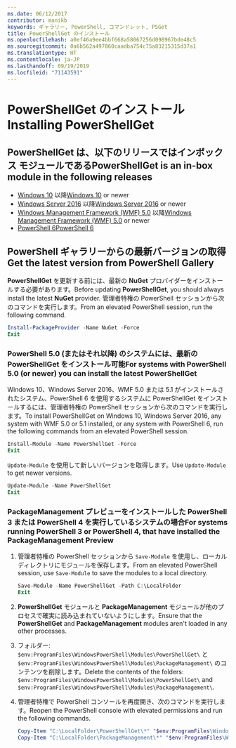 ```yaml
---
ms.date: 06/12/2017
contributor: manikb
keywords: ギャラリー, PowerShell, コマンドレット, PSGet
title: PowerShellGet のインストール
ms.openlocfilehash: a0ef46a9ee4bbf668a58067256d098967bde48c5
ms.sourcegitcommit: 0a6b562a497860caadba754c75a83215315d37a1
ms.translationtype: HT
ms.contentlocale: ja-JP
ms.lasthandoff: 09/19/2019
ms.locfileid: "71143591"
---
```

# <a name="installing-powershellget"></a><span data-ttu-id="d5f9a-103">PowerShellGet のインストール</span><span class="sxs-lookup"><span data-stu-id="d5f9a-103">Installing PowerShellGet</span></span>

## <a name="powershellget-is-an-in-box-module-in-the-following-releases"></a><span data-ttu-id="d5f9a-104">PowerShellGet は、以下のリリースではインボックス モジュールである</span><span class="sxs-lookup"><span data-stu-id="d5f9a-104">PowerShellGet is an in-box module in the following releases</span></span>

- <span data-ttu-id="d5f9a-105">[Windows 10](https://www.microsoft.com/windows) 以降</span><span class="sxs-lookup"><span data-stu-id="d5f9a-105">[Windows 10](https://www.microsoft.com/windows) or newer</span></span>
- <span data-ttu-id="d5f9a-106">[Windows Server 2016](/windows-server/windows-server) 以降</span><span class="sxs-lookup"><span data-stu-id="d5f9a-106">[Windows Server 2016](/windows-server/windows-server) or newer</span></span>
- <span data-ttu-id="d5f9a-107">[Windows Management Framework (WMF) 5.0](https://www.microsoft.com/download/details.aspx?id=50395) 以降</span><span class="sxs-lookup"><span data-stu-id="d5f9a-107">[Windows Management Framework (WMF) 5.0](https://www.microsoft.com/download/details.aspx?id=50395) or newer</span></span>
- [<span data-ttu-id="d5f9a-108">PowerShell 6</span><span class="sxs-lookup"><span data-stu-id="d5f9a-108">PowerShell 6</span></span>](https://github.com/PowerShell/PowerShell/releases)

## <a name="get-the-latest-version-from-powershell-gallery"></a><span data-ttu-id="d5f9a-109">PowerShell ギャラリーからの最新バージョンの取得</span><span class="sxs-lookup"><span data-stu-id="d5f9a-109">Get the latest version from PowerShell Gallery</span></span>

<span data-ttu-id="d5f9a-110">**PowerShellGet** を更新する前には、最新の **NuGet** プロバイダーをインストールする必要があります。</span><span class="sxs-lookup"><span data-stu-id="d5f9a-110">Before updating **PowerShellGet**, you should always install the latest **NuGet** provider.</span></span> <span data-ttu-id="d5f9a-111">管理者特権の PowerShell セッションから次のコマンドを実行します。</span><span class="sxs-lookup"><span data-stu-id="d5f9a-111">From an elevated PowerShell session, run the following command.</span></span>

```powershell
Install-PackageProvider -Name NuGet -Force
Exit
```

### <a name="for-systems-with-powershell-50-or-newer-you-can-install-the-latest-powershellget"></a><span data-ttu-id="d5f9a-112">PowerShell 5.0 (またはそれ以降) のシステムには、最新の PowerShellGet をインストール可能</span><span class="sxs-lookup"><span data-stu-id="d5f9a-112">For systems with PowerShell 5.0 (or newer) you can install the latest PowerShellGet</span></span>

<span data-ttu-id="d5f9a-113">Windows 10、Windows Server 2016、WMF 5.0 または 5.1 がインストールされたシステム、PowerShell 6 を使用するシステムに PowerShellGet をインストールするには、管理者特権の PowerShell セッションから次のコマンドを実行します。</span><span class="sxs-lookup"><span data-stu-id="d5f9a-113">To install PowerShellGet on Windows 10, Windows Server 2016, any system with WMF 5.0 or 5.1 installed, or any system with PowerShell 6, run the following commands from an elevated PowerShell session.</span></span>

```powershell
Install-Module -Name PowerShellGet -Force
Exit
```

<span data-ttu-id="d5f9a-114">`Update-Module` を使用して新しいバージョンを取得します。</span><span class="sxs-lookup"><span data-stu-id="d5f9a-114">Use `Update-Module` to get newer versions.</span></span>

```powershell
Update-Module -Name PowerShellGet
Exit
```

### <a name="for-systems-running-powershell-3-or-powershell-4-that-have-installed-the-packagemanagement-preview"></a><span data-ttu-id="d5f9a-115">PackageManagement プレビューをインストールした PowerShell 3 または PowerShell 4 を実行しているシステムの場合</span><span class="sxs-lookup"><span data-stu-id="d5f9a-115">For systems running PowerShell 3 or PowerShell 4, that have installed the PackageManagement Preview</span></span>

1. <span data-ttu-id="d5f9a-116">管理者特権の PowerShell セッションから `Save-Module` を使用し、ローカル ディレクトリにモジュールを保存します。</span><span class="sxs-lookup"><span data-stu-id="d5f9a-116">From an elevated PowerShell session, use `Save-Module` to save the modules to a local directory.</span></span>

   ```powershell
   Save-Module -Name PowerShellGet -Path C:\LocalFolder
   Exit
   ```

1. <span data-ttu-id="d5f9a-117">**PowerShellGet** モジュールと **PackageManagement** モジュールが他のプロセスで確実に読み込まれていないようにします。</span><span class="sxs-lookup"><span data-stu-id="d5f9a-117">Ensure that the **PowerShellGet** and **PackageManagement** modules aren't loaded in any other processes.</span></span>
1. <span data-ttu-id="d5f9a-118">フォルダー: `$env:ProgramFiles\WindowsPowerShell\Modules\PowerShellGet\` と `$env:ProgramFiles\WindowsPowerShell\Modules\PackageManagement\` のコンテンツを削除します。</span><span class="sxs-lookup"><span data-stu-id="d5f9a-118">Delete the contents of the folders: `$env:ProgramFiles\WindowsPowerShell\Modules\PowerShellGet\` and `$env:ProgramFiles\WindowsPowerShell\Modules\PackageManagement\`.</span></span>
1. <span data-ttu-id="d5f9a-119">管理者特権で PowerShell コンソールを再度開き、次のコマンドを実行します。</span><span class="sxs-lookup"><span data-stu-id="d5f9a-119">Reopen the PowerShell console with elevated permissions and run the following commands.</span></span>

   ```powershell
   Copy-Item "C:\LocalFolder\PowerShellGet\*" "$env:ProgramFiles\WindowsPowerShell\Modules\PowerShellGet\" -Recurse -Force
   Copy-Item "C:\LocalFolder\PackageManagement\*" "$env:ProgramFiles\WindowsPowerShell\Modules\PackageManagement\" -Recurse -Force
   ```
